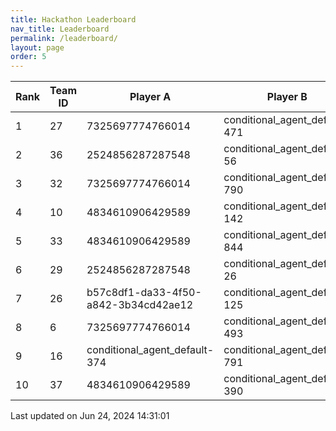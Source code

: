 ```yaml
---
title: Hackathon Leaderboard
nav_title: Leaderboard
permalink: /leaderboard/
layout: page
order: 5
---
```


|Rank            |Team ID         |Player A        |Player B        |Player C        |Total Score     |
|----------------|----------------|----------------|----------------|----------------|----------------|
|1               |27              |7325697774766014|conditional_agent_default-471|conditional_agent_default-908|4475.63         |
|2               |36              |2524856287287548|conditional_agent_default-56|conditional_agent_default-670|2235.07         |
|3               |32              |7325697774766014|conditional_agent_default-790|conditional_agent_default-980|2153.96         |
|4               |10              |4834610906429589|conditional_agent_default-142|conditional_agent_default-525|1979.0          |
|5               |33              |4834610906429589|conditional_agent_default-844|conditional_agent_default-918|1917.08         |
|6               |29              |2524856287287548|conditional_agent_default-26|conditional_agent_default-292|1913.4          |
|7               |26              |b57c8df1-da33-4f50-a842-3b34cd42ae12|conditional_agent_default-125|conditional_agent_default-159|1860.82         |
|8               |6               |7325697774766014|conditional_agent_default-493|conditional_agent_default-763|1850.67         |
|9               |16              |conditional_agent_default-374|conditional_agent_default-791|eabae978-2dd5-4c2f-bba9-47bed39b0cd4|1777.28         |
|10              |37              |4834610906429589|conditional_agent_default-390|conditional_agent_default-501|1719.02         |

Last updated on Jun 24, 2024 14:31:01
